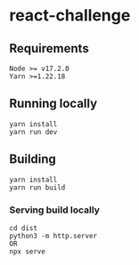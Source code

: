 # react-challenge

## Requirements

```
Node >= v17.2.0
Yarn >=1.22.18
```

## Running locally

```
yarn install
yarn run dev
```

## Building

```
yarn install
yarn run build
```

### Serving build locally

```
cd dist
python3 -m http.server
OR
npx serve
```
